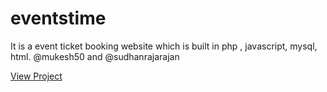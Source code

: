# eventstime
It is a event ticket booking website which is built in php , javascript, mysql, html.
@mukesh50 and @sudhanrajarajan

<a href="http://eventstime.freecluster.eu">View Project</a>

